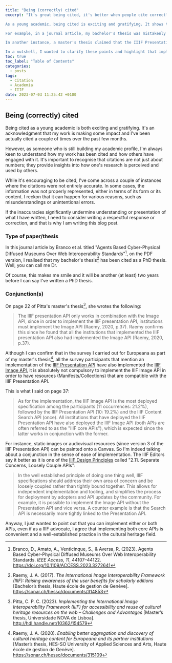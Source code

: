 ```yaml
---
title: "Being (correctly) cited"
excerpt: "It's great being cited, it's better when people cite correctly. 

As a young academic, being cited is exciting and gratifying. It shows that my work is making an impact. While I appreciate the recognition, it's important to understand how my work is being cited and used by others. Sometimes, the citations are not entirely accurate, either in form or content, due to misunderstandings or unintentional errors.

For example, in a journal article, my bachelor's thesis was mistakenly cited as a PhD thesis. Although it made me smile, I'm still two years away from earning a PhD.

In another instance, a master's thesis claimed that the IIIF Presentation API can only be implemented alongside the Image API. However, it is not compulsory to implement the Image API to have resources compatible with the IIIF Presentation API.

In a nutshell, I wanted to clarify these points and highlight that implementing either or both APIs is possible, although implementing both is often recommended for a comprehensive IIIF implementation."
toc: true
toc_label: "Table of Contents"
categories:
  - posts
tags:
  - Citation
  - Academia
  - IIIF
date: 2023-07-03 11:25:42 +0100
---
```


## Being (correctly) cited

Being cited as a young academic is both exciting and gratifying. It's an acknowledgment that my work is making some impact and I've been actually cited a couple of times over the past few months.

However, as someone who is still building my academic profile, I'm always keen to understand how my work has been cited and how others have engaged with it. It's important to recognise that citations are not just about numbers; they provide insights into how one's research is perceived and used by others.

While it's encouraging to be cited, I've come across a couple of instances where the citations were not entirely accurate. In some cases, the information was not properly represented, either in terms of its form or its content. I reckon that it can happen for various reasons, such as misunderstandings or unintentional errors.

If the inaccuracies significantly undermine understanding or presentation of what I have written, I need to consider writing a respectful response or correction, and that is why I am writing this blog post.

### Type of paper/thesis

In this journal article by Branco et al. titled "Agents Based Cyber-Physical Diffused Museums Over Web Interoperability Standards"[^1], on the PDF version, I realised that my bachelor's thesis[^2] has been cited as a PhD thesis. Well, you can call me Dr. 

Of course, this makes me smile and it will be another (at least) two years before I can say I've written a PhD thesis.

### Conjunction(s)

On page 22 of Pitta's master's thesis[^3], she wrotes the following:

> The IIIF presentation API only works in combination with the Image API, since in order to implement the IIIF presentation API, institutions must implement the Image API (Raemy, 2020, p.37). Raemy confirms this since he found that all the institutions that implemented the IIIF presentation API also had implemented the Image API (Raemy, 2020, p.37).  

Although I can confirm that in the survey I carried out for Europeana as part of my master's thesis[^4], all the survey participants that mention an implementation of the [IIIF Presentation API](https://iiif.io/api/presentation) have also implemented the [IIIF Image API](https://iiif.io/api/image), it is absolutely not compulsory to implement the IIIF Image API in order to have resources (Manifests/Collections) that are compatible with the IIIF Presentation API. 

This is what I said on page 37: 

> As for the implementation, the IIIF Image API is the most deployed specification among the participants (11 occurrences: 21.2%), followed by the IIIF Presentation API (10: 19.2%) and the IIIF Content Search API (once). All institutions that have deployed the IIIF Presentation API have also deployed the IIIF Image API (both APIs are often referred to as the "IIIF core APIs"), which is expected since the latter works in conjunction with the former. 

For instance, static images or audiovisual resources (since version 3 of the IIIF Presentation API) can be painted onto a Canvas. So I'm indeed talking about a conjunction in the sense of ease of implementation. The IIIF Editors say it better as it is one of the [IIIF Design Principles](https://iiif.io/api/annex/notes/design_principles/) called "2.11. Separate Concerns, Loosely Couple APIs": 

> In the well established principle of doing one thing well, IIIF specifications should address their own area of concern and be loosely coupled rather than tightly bound together. This allows for independent implementation and tooling, and simplifies the process for deployment by adopters and API updates by the community. For example, it is possible to implement the Image API without the Presentation API and vice versa. A counter example is that the Search API is necessarily more tightly linked to the Presentation API.

Anyway, I just wanted to point out that you can implement either or both APIs, even if as a IIIF advocate, I agree that implementing both core APIs is convenient and a well-established practice in the cultural heritage field.

[^1]: Branco, D., Amato, A., Venticinque, S., & Aversa, R. (2023). Agents Based Cyber-Physical Diffused Museums Over Web Interoperability Standards. _IEEE Access, 11_, 44107–44122. https://doi.org/10.1109/ACCESS.2023.3272641

[^2]: Raemy, J. A. (2017). _The International Image Interoperability Framework (IIIF): Raising awareness of the user benefits for scholarly editions_ [Bachelor’s thesis, Haute école de gestion de Genève]. https://sonar.ch/hesso/documents/314853

[^3]: Pitta, C. P. C. (2023). _Implementing the International Image Interoperability Framework (IIIF) for accessibility and reuse of cultural heritage resources on the web – Challenges and Advantages_ [Master’s thesis, Universidade NOVA de Lisboa]. http://hdl.handle.net/10362/154579

[^4]: Raemy, J. A. (2020). _Enabling better aggregation and discovery of cultural heritage content for Europeana and its partner institutions_ [Master’s thesis, HES-SO University of Applied Sciences and Arts, Haute école de gestion de Genève]. https://sonar.ch/hesso/documents/315109